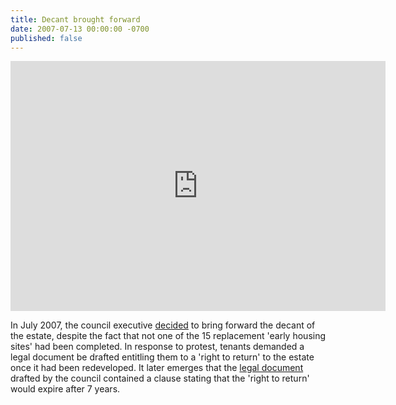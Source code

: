 ```yaml
---
title: Decant brought forward
date: 2007-07-13 00:00:00 -0700
published: false
---
```

<iframe width="600" height="400" align="center" src="https://www.youtube.com/embed/582u1Ah8vgE" frameborder="0" allow="accelerometer; autoplay; encrypted-media; gyroscope; picture-in-picture" allowfullscreen></iframe>

In July 2007, the council executive [decided](http://betterelephant.github.com/images/HeygateActionPlan.pdf) to bring forward the decant of the estate, despite the fact that not one of the 15 replacement 'early housing sites' had been completed. In response to protest, tenants demanded a legal document be drafted entitling them to a 'right to return' to the estate once it had been redeveloped. It later emerges that the [legal document](http://betterelephant.github.com/images/righttoreturn.pdf) drafted by the council contained a clause stating that the 'right to return' would expire after 7 years.


